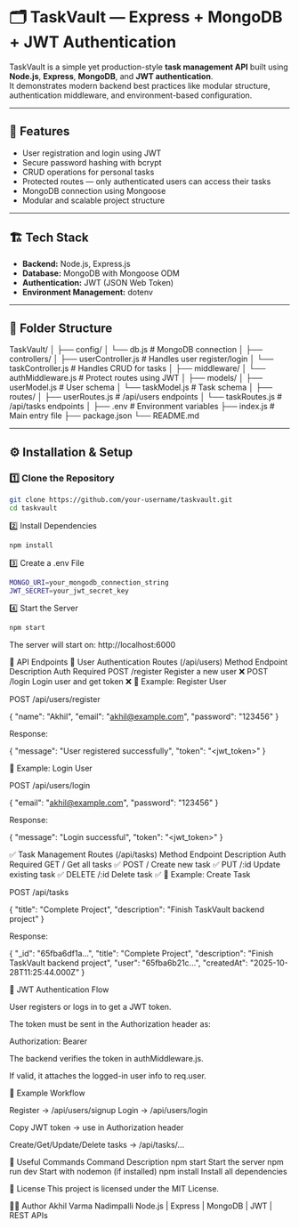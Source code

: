 # 🗂️ TaskVault — Express + MongoDB + JWT Authentication

TaskVault is a simple yet production-style **task management API** built using **Node.js**, **Express**, **MongoDB**, and **JWT authentication**.  
It demonstrates modern backend best practices like modular structure, authentication middleware, and environment-based configuration.

---

## 🚀 Features

- User registration and login using JWT
- Secure password hashing with bcrypt
- CRUD operations for personal tasks
- Protected routes — only authenticated users can access their tasks
- MongoDB connection using Mongoose
- Modular and scalable project structure

---

## 🏗️ Tech Stack

- **Backend:** Node.js, Express.js  
- **Database:** MongoDB with Mongoose ODM  
- **Authentication:** JWT (JSON Web Token)  
- **Environment Management:** dotenv  

---

## 📁 Folder Structure
TaskVault/
│
├── config/
│ └── db.js # MongoDB connection
│
├── controllers/
│ ├── userController.js # Handles user register/login
│ └── taskController.js # Handles CRUD for tasks
│
├── middleware/
│ └── authMiddleware.js # Protect routes using JWT
│
├── models/
│ ├── userModel.js # User schema
│ └── taskModel.js # Task schema
│
├── routes/
│ ├── userRoutes.js # /api/users endpoints
│ └── taskRoutes.js # /api/tasks endpoints
│
├── .env # Environment variables
├── index.js # Main entry file
├── package.json
└── README.md



---

## ⚙️ Installation & Setup

### 1️⃣ Clone the Repository
```bash
git clone https://github.com/your-username/taskvault.git
cd taskvault
```

2️⃣ Install Dependencies
```bash
npm install
```

3️⃣ Create a .env File
```bash
MONGO_URI=your_mongodb_connection_string
JWT_SECRET=your_jwt_secret_key
```

4️⃣ Start the Server
```bash
npm start
```


The server will start on: http://localhost:6000

🧠 API Endpoints
👤 User Authentication Routes (/api/users)
Method	Endpoint	Description	Auth Required
POST	/register	Register a new user	❌
POST	/login	Login user and get token	❌
🔹 Example: Register User

POST /api/users/register

{
  "name": "Akhil",
  "email": "akhil@example.com",
  "password": "123456"
}


Response:

{
  "message": "User registered successfully",
  "token": "<jwt_token>"
}

🔹 Example: Login User

POST /api/users/login

{
  "email": "akhil@example.com",
  "password": "123456"
}


Response:

{
  "message": "Login successful",
  "token": "<jwt_token>"
}

✅ Task Management Routes (/api/tasks)
Method	Endpoint	Description	Auth Required
GET	/	Get all tasks	✅
POST	/	Create new task	✅
PUT	/:id	Update existing task	✅
DELETE	/:id	Delete task	✅
🔹 Example: Create Task

POST /api/tasks

{
  "title": "Complete Project",
  "description": "Finish TaskVault backend project"
}


Response:

{
  "_id": "65fba6df1a...",
  "title": "Complete Project",
  "description": "Finish TaskVault backend project",
  "user": "65fba6b21c...",
  "createdAt": "2025-10-28T11:25:44.000Z"
}

🔐 JWT Authentication Flow

User registers or logs in to get a JWT token.

The token must be sent in the Authorization header as:

Authorization: Bearer <token>


The backend verifies the token in authMiddleware.js.

If valid, it attaches the logged-in user info to req.user.

🧾 Example Workflow

Register → /api/users/signup
Login → /api/users/login

Copy JWT token → use in Authorization header

Create/Get/Update/Delete tasks → /api/tasks/...

🧰 Useful Commands
Command	Description
npm start	Start the server
npm run dev	Start with nodemon (if installed)
npm install	Install all dependencies

📜 License
This project is licensed under the MIT License.

👨‍💻 Author
Akhil Varma Nadimpalli
Node.js | Express | MongoDB | JWT | REST APIs


